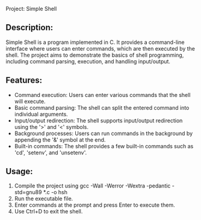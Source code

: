 Project: Simple Shell

Description:
------------
Simple Shell is a program implemented in C.
It provides a command-line interface where users can enter commands,
which are then executed by the shell.
The project aims to demonstrate the basics of shell programming,
including command parsing, execution, and handling input/output.

Features:
---------
- Command execution: Users can enter various commands that the shell will execute.
- Basic command parsing: The shell can split the entered command into individual arguments.
- Input/output redirection: The shell supports input/output redirection using the '>' and '<' symbols.
- Background processes: Users can run commands in the background by appending the '&' symbol at the end.
- Built-in commands: The shell provides a few built-in commands such as 'cd', 'setenv', and 'unsetenv'.

Usage:
------
1. Compile the project using gcc -Wall -Werror -Wextra -pedantic -std=gnu89 *.c -o hsh
2. Run the executable file.
3. Enter commands at the prompt and press Enter to execute them.
4. Use Ctrl+D to exit the shell.
